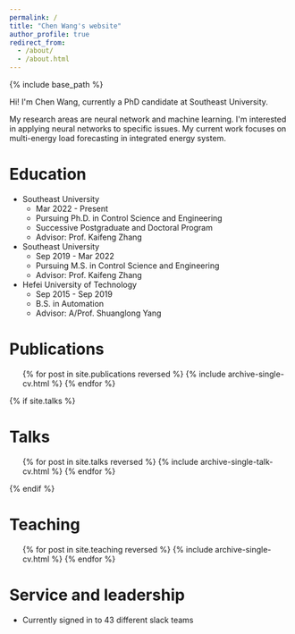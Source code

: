 ```yaml
---
permalink: /
title: "Chen Wang's website"
author_profile: true
redirect_from: 
  - /about/
  - /about.html
---
```


{% include base_path %}

Hi! I'm Chen Wang, currently a PhD candidate at Southeast University. 

My research areas are neural network and machine learning. I'm interested in applying neural networks to specific issues. My current work focuses on multi-energy load forecasting in integrated energy system. 

Education
======

* Southeast University
  * Mar 2022 - Present
  * Pursuing Ph.D. in Control Science and Engineering
  * Successive Postgraduate and Doctoral Program
  * Advisor: Prof. Kaifeng Zhang
* Southeast University
  * Sep 2019 - Mar 2022
  * Pursuing M.S. in Control Science and Engineering
  * Advisor: Prof. Kaifeng Zhang
* Hefei University of Technology
  * Sep 2015 - Sep 2019
  * B.S. in Automation
  * Advisor: A/Prof. Shuanglong Yang

Publications
======

  <ul>{% for post in site.publications reversed %}
    {% include archive-single-cv.html %}
  {% endfor %}</ul>


{% if site.talks %}

Talks
======

  <ul>{% for post in site.talks reversed %}
    {% include archive-single-talk-cv.html  %}
  {% endfor %}</ul>
{% endif %}

Teaching
======

  <ul>{% for post in site.teaching reversed %}
    {% include archive-single-cv.html %}
  {% endfor %}</ul>


Service and leadership
======

* Currently signed in to 43 different slack teams
